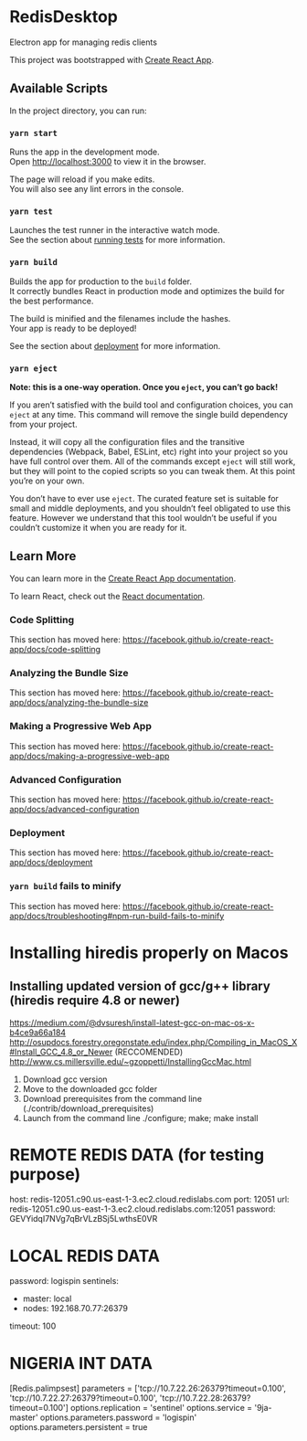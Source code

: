 # RedisDesktop

Electron app for managing redis clients

This project was bootstrapped with [Create React App](https://github.com/facebook/create-react-app).

## Available Scripts

In the project directory, you can run:

### `yarn start`

Runs the app in the development mode.<br />
Open [http://localhost:3000](http://localhost:3000) to view it in the browser.

The page will reload if you make edits.<br />
You will also see any lint errors in the console.

### `yarn test`

Launches the test runner in the interactive watch mode.<br />
See the section about [running tests](https://facebook.github.io/create-react-app/docs/running-tests) for more information.

### `yarn build`

Builds the app for production to the `build` folder.<br />
It correctly bundles React in production mode and optimizes the build for the best performance.

The build is minified and the filenames include the hashes.<br />
Your app is ready to be deployed!

See the section about [deployment](https://facebook.github.io/create-react-app/docs/deployment) for more information.

### `yarn eject`

**Note: this is a one-way operation. Once you `eject`, you can’t go back!**

If you aren’t satisfied with the build tool and configuration choices, you can `eject` at any time. This command will remove the single build dependency from your project.

Instead, it will copy all the configuration files and the transitive dependencies (Webpack, Babel, ESLint, etc) right into your project so you have full control over them. All of the commands except `eject` will still work, but they will point to the copied scripts so you can tweak them. At this point you’re on your own.

You don’t have to ever use `eject`. The curated feature set is suitable for small and middle deployments, and you shouldn’t feel obligated to use this feature. However we understand that this tool wouldn’t be useful if you couldn’t customize it when you are ready for it.

## Learn More

You can learn more in the [Create React App documentation](https://facebook.github.io/create-react-app/docs/getting-started).

To learn React, check out the [React documentation](https://reactjs.org/).

### Code Splitting

This section has moved here: https://facebook.github.io/create-react-app/docs/code-splitting

### Analyzing the Bundle Size

This section has moved here: https://facebook.github.io/create-react-app/docs/analyzing-the-bundle-size

### Making a Progressive Web App

This section has moved here: https://facebook.github.io/create-react-app/docs/making-a-progressive-web-app

### Advanced Configuration

This section has moved here: https://facebook.github.io/create-react-app/docs/advanced-configuration

### Deployment

This section has moved here: https://facebook.github.io/create-react-app/docs/deployment

### `yarn build` fails to minify

This section has moved here: https://facebook.github.io/create-react-app/docs/troubleshooting#npm-run-build-fails-to-minify

# Installing hiredis properly on Macos

## Installing updated version of gcc/g++ library (hiredis require 4.8 or newer)

https://medium.com/@dvsuresh/install-latest-gcc-on-mac-os-x-b4ce9a66a184
http://osupdocs.forestry.oregonstate.edu/index.php/Compiling_in_MacOS_X#Install_GCC_4.8_or_Newer (RECCOMENDED)
http://www.cs.millersville.edu/~gzoppetti/InstallingGccMac.html

1. Download gcc version
2. Move to the downloaded gcc folder
3. Download prerequisites from the command line (./contrib/download_prerequisites)
4. Launch from the command line ./configure; make; make install

# REMOTE REDIS DATA (for testing purpose)

host: redis-12051.c90.us-east-1-3.ec2.cloud.redislabs.com
port: 12051
url: redis-12051.c90.us-east-1-3.ec2.cloud.redislabs.com:12051
password: GEVYidqI7NVg7qBrVLzBSj5LwthsE0VR

# LOCAL REDIS DATA

password: logispin
sentinels:

-   master: local
-   nodes: 192.168.70.77:26379

timeout: 100

# NIGERIA INT DATA

[Redis.palimpsest]
parameters = ['tcp://10.7.22.26:26379?timeout=0.100', 'tcp://10.7.22.27:26379?timeout=0.100', 'tcp://10.7.22.28:26379?timeout=0.100']
options.replication = 'sentinel'
options.service = '9ja-master'
options.parameters.password = 'logispin'
options.parameters.persistent = true
